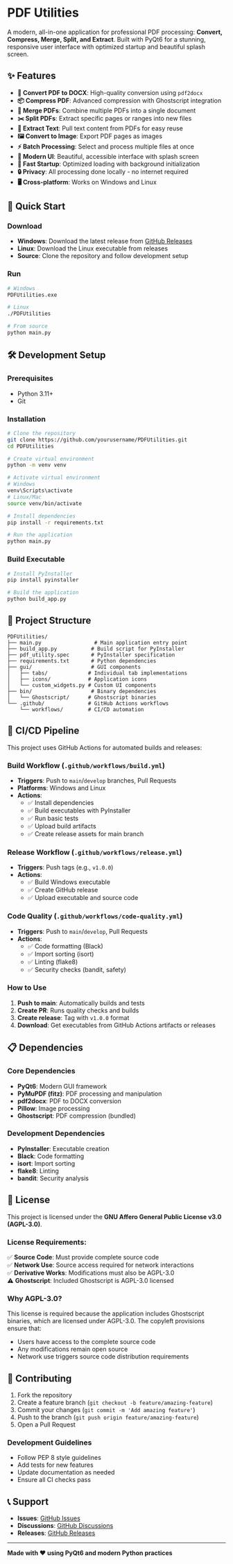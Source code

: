 # PDF Utilities

A modern, all-in-one application for professional PDF processing: **Convert, Compress, Merge, Split, and Extract**. Built with PyQt6 for a stunning, responsive user interface with optimized startup and beautiful splash screen.

## ✨ Features

- **🔄 Convert PDF to DOCX**: High-quality conversion using `pdf2docx`
- **📦 Compress PDF**: Advanced compression with Ghostscript integration
- **🔗 Merge PDFs**: Combine multiple PDFs into a single document
- **✂️ Split PDFs**: Extract specific pages or ranges into new files
- **📝 Extract Text**: Pull text content from PDFs for easy reuse
- **🖼️ Convert to Image**: Export PDF pages as images
- **⚡ Batch Processing**: Select and process multiple files at once
- **🎨 Modern UI**: Beautiful, accessible interface with splash screen
- **🚀 Fast Startup**: Optimized loading with background initialization
- **🔒 Privacy**: All processing done locally - no internet required
- **🖥️ Cross-platform**: Works on Windows and Linux

## 🚀 Quick Start

### Download

- **Windows**: Download the latest release from [GitHub Releases](https://github.com/yourusername/PDFUtilities/releases)
- **Linux**: Download the Linux executable from releases
- **Source**: Clone the repository and follow development setup

### Run

```bash
# Windows
PDFUtilities.exe

# Linux
./PDFUtilities

# From source
python main.py
```

## 🛠️ Development Setup

### Prerequisites

- Python 3.11+
- Git

### Installation

```bash
# Clone the repository
git clone https://github.com/yourusername/PDFUtilities.git
cd PDFUtilities

# Create virtual environment
python -m venv venv

# Activate virtual environment
# Windows
venv\Scripts\activate
# Linux/Mac
source venv/bin/activate

# Install dependencies
pip install -r requirements.txt

# Run the application
python main.py
```

### Build Executable

```bash
# Install PyInstaller
pip install pyinstaller

# Build the application
python build_app.py
```

## 📁 Project Structure

```
PDFUtilities/
├── main.py                 # Main application entry point
├── build_app.py           # Build script for PyInstaller
├── pdf_utility.spec       # PyInstaller specification
├── requirements.txt       # Python dependencies
├── gui/                   # GUI components
│   ├── tabs/             # Individual tab implementations
│   ├── icons/            # Application icons
│   └── custom_widgets.py # Custom UI components
├── bin/                   # Binary dependencies
│   └── Ghostscript/      # Ghostscript binaries
└── .github/              # GitHub Actions workflows
    └── workflows/        # CI/CD automation
```

## 🔄 CI/CD Pipeline

This project uses GitHub Actions for automated builds and releases:

### **Build Workflow** (`.github/workflows/build.yml`)

- **Triggers**: Push to `main`/`develop` branches, Pull Requests
- **Platforms**: Windows and Linux
- **Actions**:
  - ✅ Install dependencies
  - ✅ Build executables with PyInstaller
  - ✅ Run basic tests
  - ✅ Upload build artifacts
  - ✅ Create release assets for main branch

### **Release Workflow** (`.github/workflows/release.yml`)

- **Triggers**: Push tags (e.g., `v1.0.0`)
- **Actions**:
  - ✅ Build Windows executable
  - ✅ Create GitHub release
  - ✅ Upload executable and source code

### **Code Quality** (`.github/workflows/code-quality.yml`)

- **Triggers**: Push to `main`/`develop`, Pull Requests
- **Actions**:
  - ✅ Code formatting (Black)
  - ✅ Import sorting (isort)
  - ✅ Linting (flake8)
  - ✅ Security checks (bandit, safety)

### **How to Use**

1. **Push to main**: Automatically builds and tests
2. **Create PR**: Runs quality checks and builds
3. **Create release**: Tag with `v1.0.0` format
4. **Download**: Get executables from GitHub Actions artifacts or releases

## 📋 Dependencies

### Core Dependencies

- **PyQt6**: Modern GUI framework
- **PyMuPDF (fitz)**: PDF processing and manipulation
- **pdf2docx**: PDF to DOCX conversion
- **Pillow**: Image processing
- **Ghostscript**: PDF compression (bundled)

### Development Dependencies

- **PyInstaller**: Executable creation
- **Black**: Code formatting
- **isort**: Import sorting
- **flake8**: Linting
- **bandit**: Security analysis

## 📄 License

This project is licensed under the **GNU Affero General Public License v3.0 (AGPL-3.0)**.

### **License Requirements:**

✅ **Source Code**: Must provide complete source code  
✅ **Network Use**: Source access required for network interactions  
✅ **Derivative Works**: Modifications must also be AGPL-3.0  
⚠️ **Ghostscript**: Included Ghostscript is AGPL-3.0 licensed

### **Why AGPL-3.0?**

This license is required because the application includes Ghostscript binaries, which are licensed under AGPL-3.0. The copyleft provisions ensure that:

- Users have access to the complete source code
- Any modifications remain open source
- Network use triggers source code distribution requirements

## 🤝 Contributing

1. Fork the repository
2. Create a feature branch (`git checkout -b feature/amazing-feature`)
3. Commit your changes (`git commit -m 'Add amazing feature'`)
4. Push to the branch (`git push origin feature/amazing-feature`)
5. Open a Pull Request

### **Development Guidelines**

- Follow PEP 8 style guidelines
- Add tests for new features
- Update documentation as needed
- Ensure all CI checks pass

## 📞 Support

- **Issues**: [GitHub Issues](https://github.com/yourusername/PDFUtilities/issues)
- **Discussions**: [GitHub Discussions](https://github.com/yourusername/PDFUtilities/discussions)
- **Releases**: [GitHub Releases](https://github.com/yourusername/PDFUtilities/releases)

---

**Made with ❤️ using PyQt6 and modern Python practices**
